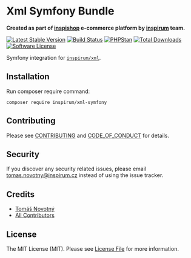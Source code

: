 # Xml Symfony Bundle

**Created as part of [inspishop][link-inspishop] e-commerce platform by [inspirum][link-inspirum] team.**

[![Latest Stable Version][ico-packagist-stable]][link-packagist-stable]
[![Build Status][ico-workflow]][link-workflow]
[![PHPStan][ico-phpstan]][link-phpstan]
[![Total Downloads][ico-packagist-download]][link-packagist-download]
[![Software License][ico-license]][link-licence]

Symfony integration for [`inspirum/xml`][link-xml].


## Installation

Run composer require command:
```
composer require inspirum/xml-symfony
```


## Contributing

Please see [CONTRIBUTING][link-contributing] and [CODE_OF_CONDUCT][link-code-of-conduct] for details.


## Security

If you discover any security related issues, please email tomas.novotny@inspirum.cz instead of using the issue tracker.


## Credits

- [Tomáš Novotný](https://github.com/tomas-novotny)
- [All Contributors][link-contributors]


## License

The MIT License (MIT). Please see [License File][link-licence] for more information.


[ico-license]:              https://img.shields.io/github/license/inspirum/xml-php-symfony.svg?style=flat-square&colorB=blue
[ico-workflow]:             https://img.shields.io/github/workflow/status/inspirum/xml-php-symfony/Test/master?style=flat-square
[ico-packagist-stable]:     https://img.shields.io/packagist/v/inspirum/xml-symfony.svg?style=flat-square&colorB=blue
[ico-packagist-download]:   https://img.shields.io/packagist/dt/inspirum/xml-symfony.svg?style=flat-square&colorB=blue
[ico-phpstan]:              https://img.shields.io/badge/style-level%209-brightgreen.svg?style=flat-square&label=phpstan

[link-xml]:                 https://github.com/inspirum/xml-php
[link-author]:              https://github.com/inspirum
[link-contributors]:        https://github.com/inspirum/xml-php-symfony/contributors
[link-licence]:             ./LICENSE.md
[link-changelog]:           ./CHANGELOG.md
[link-contributing]:        ./docs/CONTRIBUTING.md
[link-code-of-conduct]:     ./docs/CODE_OF_CONDUCT.md
[link-workflow]:            https://github.com/inspirum/xml-php-symfony/actions
[link-inspishop]:           https://www.inspishop.cz/
[link-inspirum]:            https://www.inspirum.cz/
[link-packagist-stable]:    https://packagist.org/packages/inspirum/xml-symfony
[link-packagist-download]:  https://packagist.org/packages/inspirum/xml-symfony
[link-phpstan]:             https://github.com/phpstan/phpstan
